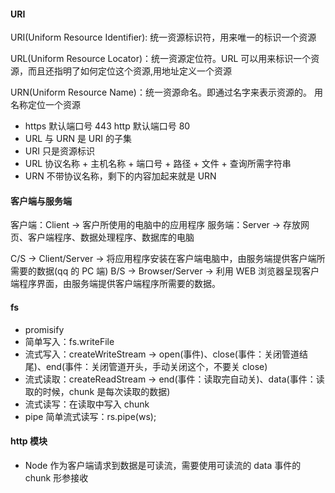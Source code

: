 #### URI

URI(Uniform Resource Identifier): 统一资源标识符，用来唯一的标识一个资源

URL(Uniform Resource Locator)：统一资源定位符。URL 可以用来标识一个资源，而且还指明了如何定位这个资源,用地址定义一个资源

URN(Uniform Resource Name)：统一资源命名。即通过名字来表示资源的。 用名称定位一个资源

- https 默认端口号 443 http 默认端口号 80
- URL 与 URN 是 URI 的子集
- URI 只是资源标识
- URL 协议名称 + 主机名称 + 端口号 + 路径 + 文件 + 查询所需字符串
- URN 不带协议名称，剩下的内容加起来就是 URN

#### 客户端与服务端

客户端：Client -> 客户所使用的电脑中的应用程序
服务端：Server -> 存放网页、客户端程序、数据处理程序、数据库的电脑

C/S -> Client/Server -> 将应用程序安装在客户端电脑中，由服务端提供客户端所需要的数据(qq 的 PC 端)
B/S -> Browser/Server -> 利用 WEB 浏览器呈现客户端程序界面，由服务端提供客户端程序所需要的数据。

#### fs

- promisify
- 简单写入：fs.writeFile
- 流式写入：createWriteStream -> open(事件)、close(事件：关闭管道结尾)、end(事件：关闭管道开头，手动关闭这个，不要关 close)
- 流式读取：createReadStream -> end(事件：读取完自动关)、data(事件：读取的时候，chunk 是每次读取的数据)
- 流式读写：在读取中写入 chunk
- pipe 简单流式读写：rs.pipe(ws);

#### http 模块

- Node 作为客户端请求到数据是可读流，需要使用可读流的 data 事件的 chunk 形参接收

